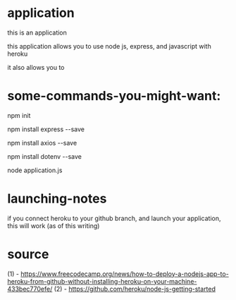 # application
this is an application

this application allows you to use node js, express, and javascript with heroku

it also allows you to 

# some-commands-you-might-want:

npm init

npm install express --save

npm install axios --save

npm install dotenv --save

node application.js

# launching-notes

if you connect heroku to your github branch, and launch your application, this will work (as of this writing)

# source
(1) - https://www.freecodecamp.org/news/how-to-deploy-a-nodejs-app-to-heroku-from-github-without-installing-heroku-on-your-machine-433bec770efe/
(2) - https://github.com/heroku/node-js-getting-started
